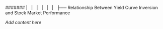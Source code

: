 ####### |   |   |   |   |   |   ├── Relationship Between Yield Curve Inversion and Stock Market Performance

*Add content here*